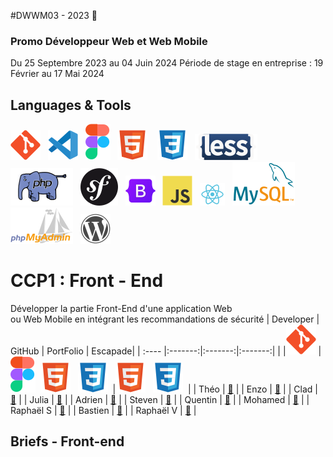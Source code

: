 #DWWM03 - 2023 👋
### Promo Développeur Web et Web Mobile  
Du 25 Septembre 2023 au 04 Juin 2024
Période de stage en entreprise : 19 Février au 17 Mai 2024



## Languages & Tools 
![imgGit](./profile/img/git.svg)&nbsp;&nbsp;
![imgVscode](./profile/img/vscode.svg)&nbsp;&nbsp;
![imgFigma](./profile/img/figma.svg)&nbsp;&nbsp;
![imgHtml](./profile/img/html.svg) &nbsp;&nbsp;
![imgCSS](./profile/img/css.svg)&nbsp;&nbsp;
![imgLess](./profile/img/less-1.svg)&nbsp;&nbsp; 
![imgPhp](./profile/img/php2.svg)&nbsp;&nbsp;
![imgSymfony](./profile/img/symfony.svg)&nbsp;&nbsp;
![imgBootStrap](./profile/img/bootstrap.svg)&nbsp;&nbsp; 
![imgJs](./profile/img/javascript.svg)&nbsp;&nbsp;
![imgReact](./profile/img/react.svg)&nbsp;&nbsp;
![imgMySql](./profile/img/mysql1.svg)&nbsp;&nbsp;
![imgPhpMyAdmin](./profile/img/PhpMyAdmin.svg)&nbsp;&nbsp;
![imgWordpress](./profile/img/wordpress.svg) 


# CCP1 : Front - End    
Développer la partie Front-End d'une application Web   
ou Web Mobile en intégrant les recommandations de sécurité
| Developer | GitHub | PortFolio | Escapade|
| :---- |:-------:|:-------:|:-------:|
| |![imgGit](./profile/img/git.svg)&nbsp;|![imgFigma](./profile/img/figma.svg)&nbsp;&nbsp;![imgHtml](./profile/img/html.svg) &nbsp;&nbsp;![imgCSS](./profile/img/css.svg)&nbsp;&nbsp;|![imgHtml](./profile/img/html.svg) &nbsp;&nbsp;![imgCSS](./profile/img/css.svg)&nbsp;&nbsp;|
| Théo  | <a href="">🔗</a> | 
| Enzo  | <a href="">🔗</a> |
| Clad  | <a href="">🔗</a> |
| Julia  | <a href="">🔗</a> |
| Adrien | <a href="">🔗</a> |
| Steven  | <a href="">🔗</a> |
| Quentin  | <a href="">🔗</a> |
| Mohamed  | <a href="">🔗</a> |
| Raphaël S  | <a href="">🔗</a> |
| Bastien  | <a href="">🔗</a> |
| Raphaël V  | <a href="">🔗</a> |


## Briefs - Front-end



<!--
**Here are some ideas to get you started:**

🙋‍♀️ A short introduction - what is your organization all about?
🌈 Contribution guidelines - how can the community get involved?
👩‍💻 Useful resources - where can the community find your docs? Is there anything else the community should know?
🍿 Fun facts - what does your team eat for breakfast?
🧙 Remember, you can do mighty things with the power of [Markdown](https://docs.github.com/github/writing-on-github/getting-started-with-writing-and-formatting-on-github/basic-writing-and-formatting-syntax)
-->
